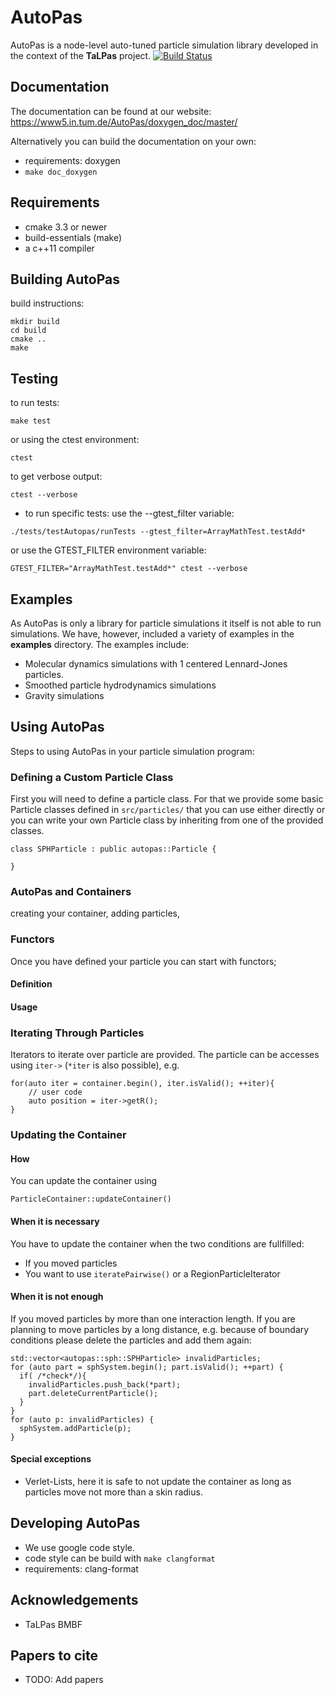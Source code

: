 # AutoPas
AutoPas is a node-level auto-tuned particle simulation library developed
in the context of the **TaLPas** project. [![Build Status](https://www5.in.tum.de/jenkins/mardyn/buildStatus/icon?job=AutoPas)](https://www5.in.tum.de/jenkins/mardyn/job/AutoPas)

## Documentation
The documentation can be found at our website:
 https://www5.in.tum.de/AutoPas/doxygen_doc/master/

Alternatively you can build the documentation on your own:
* requirements:
 doxygen
* `make doc_doxygen`


## Requirements
* cmake 3.3 or newer
* build-essentials (make)
* a c++11 compiler


## Building AutoPas
build instructions:
```
mkdir build
cd build
cmake ..
make
```


## Testing
to run tests:
```
make test
```
or using the ctest environment:
```
ctest
```
to get verbose output:
```
ctest --verbose
```
* to run specific tests:
use the --gtest_filter variable:
```
./tests/testAutopas/runTests --gtest_filter=ArrayMathTest.testAdd*
```
or use the GTEST_FILTER environment variable:
```
GTEST_FILTER="ArrayMathTest.testAdd*" ctest --verbose
```


## Examples
As AutoPas is only a library for particle simulations it itself is not able to run simulations.
We have, however, included a variety of examples in the **examples** directory. The examples include:
* Molecular dynamics simulations with 1 centered Lennard-Jones particles.
* Smoothed particle hydrodynamics simulations
* Gravity simulations


## Using AutoPas

Steps to using AutoPas in your particle simulation program:
### Defining a Custom Particle Class
First you will need to define a particle class.
For that we provide some basic Particle classes defined
in `src/particles/` that you can use either directly
or you can write your own Particle class by inheriting from
one of the provided classes.
```
class SPHParticle : public autopas::Particle {

}
```
### AutoPas and Containers
creating your container, adding particles,
### Functors
Once you have defined your particle you can start with functors;
#### Definition
#### Usage

### Iterating Through Particles
Iterators to iterate over particle are provided.
The particle can be accesses using `iter->` (`*iter` is also possible), e.g.
```
for(auto iter = container.begin(), iter.isValid(); ++iter){
    // user code
    auto position = iter->getR();
}
```

### Updating the Container
#### How
You can update the container using
```
ParticleContainer::updateContainer()
```
#### When it is necessary
You have to update the container when the two conditions are fullfilled:
* If you moved particles
* You want to use `iteratePairwise()` or a RegionParticleIterator


#### When it is not enough
If you moved particles by more than one interaction length.
If you are planning to move particles by a long distance,
e.g. because of boundary conditions please delete the particles and add them again:
```
std::vector<autopas::sph::SPHParticle> invalidParticles;
for (auto part = sphSystem.begin(); part.isValid(); ++part) {
  if( /*check*/){
    invalidParticles.push_back(*part);
    part.deleteCurrentParticle();
  }
}
for (auto p: invalidParticles) {
  sphSystem.addParticle(p);
}
```

#### Special exceptions
* Verlet-Lists, here it is safe to not update the container
as long as particles move not more than a skin radius.


## Developing AutoPas
* We use google code style.
* code style can be build with `make clangformat`
* requirements:
	clang-format

## Acknowledgements
* TaLPas BMBF

## Papers to cite
* TODO: Add papers
